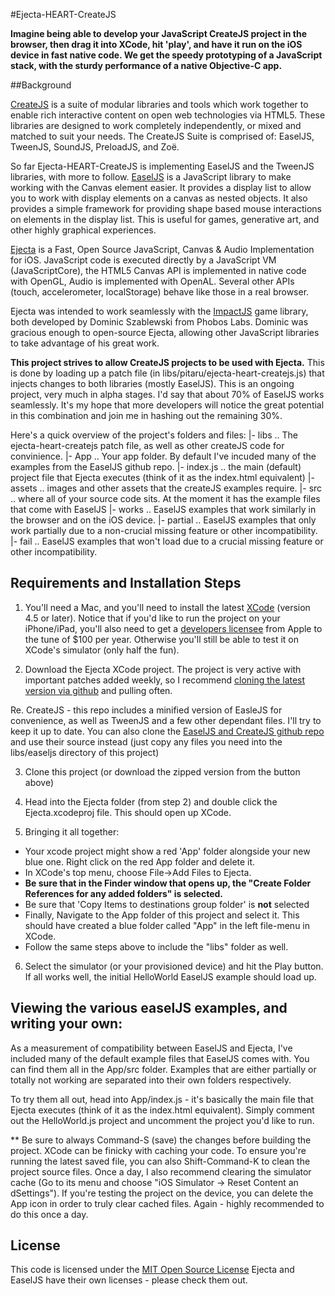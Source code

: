 #Ejecta-HEART-CreateJS

**Imagine being able to develop your JavaScript CreateJS project in the browser, then drag it into XCode, hit 'play', and have it run on the iOS device in fast native code. We get the speedy prototyping of a JavaScript stack, with the sturdy performance of a native Objective-C app.**

##Background

[CreateJS](http://www.createjs.com) is a suite of modular libraries and tools which work together to enable rich interactive content on open web technologies via HTML5. These libraries are designed to work completely independently, or mixed and matched to suit your needs. The CreateJS Suite is comprised of: EaselJS, TweenJS, SoundJS, PreloadJS, and Zoë.

So far Ejecta-HEART-CreateJS is implementing EaselJS and the TweenJS libraries, with more to follow. [EaselJS](http://www.createjs.com/#!/EaselJS) is a JavaScript library to make working with the Canvas element easier. It provides a display list to allow you to work with display elements on a canvas as nested objects. It also provides a simple framework for providing shape based mouse interactions on elements in the display list. This is useful for games, generative art, and other highly graphical experiences.

[Ejecta](http://impactjs.com/ejecta) is a Fast, Open Source JavaScript, Canvas & Audio Implementation for iOS. JavaScript code is executed directly by a JavaScript VM (JavaScriptCore), the HTML5 Canvas API is implemented in native code with OpenGL, Audio is implemented with OpenAL. Several other APIs (touch, accelerometer, localStorage) behave like those in a real browser.

Ejecta was intended to work seamlessly with the [ImpactJS](http://impactjs.com) game library, both developed by Dominic Szablewski from Phobos Labs. Dominic was gracious enough to open-source Ejecta, allowing other JavaScript libraries to take advantage of his great work.

**This project strives to allow CreateJS projects to be used with Ejecta.** This is done by loading up a patch file (in libs/pitaru/ejecta-heart-createjs.js) that injects changes to both libraries (mostly EaselJS). This is an ongoing project, very much in alpha stages. I'd say that about 70% of EaselJS works seamlessly. It's my hope that more developers will notice the great potential in this combination and join me in hashing out the remaining 30%.

Here's a quick overview of the project's folders and files: 
|- libs .. The ejecta-heart-createjs patch file, as well as other createJS code for convinience. 
|- App   .. Your app folder. By default I've incuded many of the examples from the EaselJS github repo.
  |- index.js .. the main (default) project file that Ejecta executes (think of it as the index.html equivalent)
  |- assets .. images and other assets that the createJS examples require.
  |- src  .. where all of your source code sits. At the moment it has the example files that come with EaselJS
     |- works .. EaselJS examples that work similarly in the browser and on the iOS device.
     |- partial .. EaselJS examples that only work partially due to a non-crucial missing feature or other incompatibility. 
     |- fail 	.. EaselJS examples that won't load due to a crucial missing feature or other incompatibility.


## Requirements and Installation Steps

1. You'll need a Mac, and you'll need to install the latest [XCode](https://developer.apple.com/xcode/) (version 4.5 or later). Notice that if you'd like to run the project on your iPhone/iPad, you'll also need to get a [developers licensee](https://developer.apple.com/) from Apple to the tune of $100 per year. Otherwise you'll still be able to test it on XCode's simulator (only half the fun).

2. Download the Ejecta XCode project. The project is very active with important patches added weekly, so I recommend [cloning the latest version via github](https://github.com/phoboslab/Ejecta) and pulling often. 

  Re. CreateJS - this repo includes a minified version of EasleJS for convenience, as well as TweenJS and a few other dependant files. I'll try to keep it up to date. You can also clone the [EaselJS and CreateJS github repo](https://github.com/CreateJS/EaselJS) and use their source instead (just copy any files you need into the libs/easeljs directory of this project)

3. Clone this project (or download the zipped version from the button above)

4. Head into the Ejecta folder (from step 2) and double click the Ejecta.xcodeproj file. This should open up XCode.

5. Bringing it all together: 
  - Your xcode project might show a red 'App' folder alongside your new blue one. Right click on the red App folder and delete it.
  - In XCode's top menu, choose File->Add Files to Ejecta.
  - **Be sure that in the Finder window that opens up, the "Create Folder References for any added folders" is selected.**
  - Be sure that 'Copy Items to destinations group folder' is **not** selected
  - Finally, Navigate to the App folder of this project and select it. This should have created a blue folder called "App" in the left file-menu in XCode. 
  - Follow the same steps above to include the "libs" folder as well.
 

6. Select the simulator (or your provisioned device) and hit the Play button. If all works well, the initial HelloWorld EaselJS example should load up. 

## Viewing the various easelJS examples, and writing your own: 

As a measurement of compatibility between EaselJS and Ejecta, I've included many of the default example files that EaselJS comes with. You can find them all in the App/src folder. Examples that are either partially or totally not working are separated into their own folders respectively. 

To try them all out, head into App/index.js - it's basically the main file that Ejecta executes (think of it as the index.html equivalent). Simply comment out the HelloWorld.js project and uncomment the project you'd like to run.

** Be sure to always Command-S (save) the changes before building the project. XCode can be finicky with caching your code. To ensure you're running the latest saved file, you can also Shift-Command-K to clean the project source files. Once a day, I also recommend clearing the simulator cache (Go to its menu and choose "iOS Simulator -> Reset Content an dSettings"). If you're testing the project on the device, you can delete the App icon in order to truly clear cached files. Again - highly recommended to do this once a day. 

## License
This code is licensed under the [MIT Open Source License](http://opensource.org/licenses/mit-license.php)
Ejecta and EaselJS have their own licenses - please check them out.

~~~